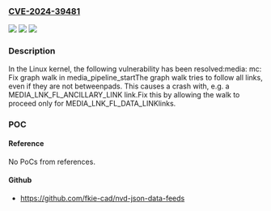 ### [CVE-2024-39481](https://cve.mitre.org/cgi-bin/cvename.cgi?name=CVE-2024-39481)
![](https://img.shields.io/static/v1?label=Product&message=Linux&color=blue)
![](https://img.shields.io/static/v1?label=Version&message=ae219872834a%3C%20788fd0f11e45%20&color=brighgreen)
![](https://img.shields.io/static/v1?label=Vulnerability&message=n%2Fa&color=brighgreen)

### Description

In the Linux kernel, the following vulnerability has been resolved:media: mc: Fix graph walk in media_pipeline_startThe graph walk tries to follow all links, even if they are not betweenpads. This causes a crash with, e.g. a MEDIA_LNK_FL_ANCILLARY_LINK link.Fix this by allowing the walk to proceed only for MEDIA_LNK_FL_DATA_LINKlinks.

### POC

#### Reference
No PoCs from references.

#### Github
- https://github.com/fkie-cad/nvd-json-data-feeds

